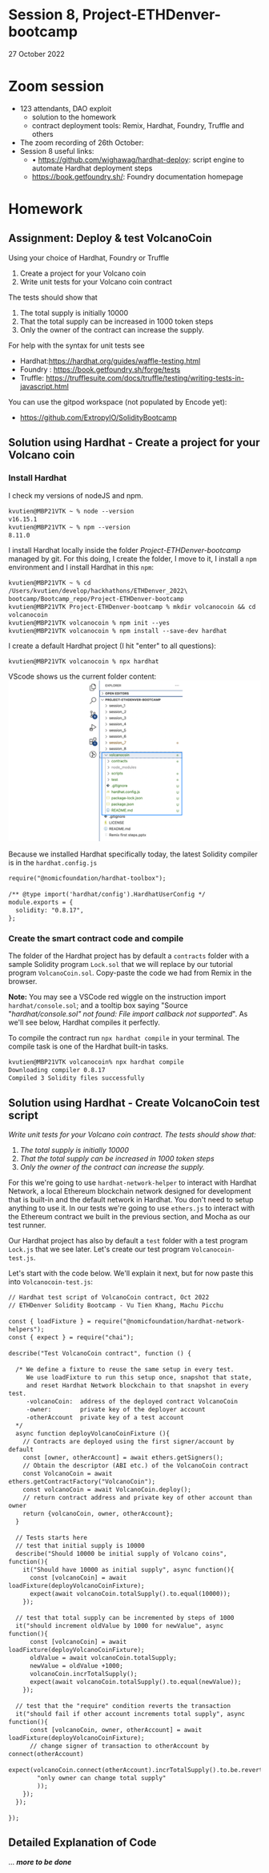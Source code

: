 # Session 8, Project-ETHDenver-bootcamp
27 October 2022
# Zoom session
* 123 attendants, DAO exploit
  * solution to the homework
  * contract deployment tools: Remix, Hardhat, Foundry, Truffle and others
* The zoom recording of 26th October: 
* Session 8 useful links:
    - •	https://github.com/wighawag/hardhat-deploy: script engine to automate Hardhat deployment steps
    - https://book.getfoundry.sh/: Foundry documentation homepage

# Homework
## Assignment: Deploy & test VolcanoCoin
Using your choice of Hardhat, Foundry or Truffle
1. Create a project for your Volcano coin
2. Write unit tests for your Volcano coin contract

The tests should show that
1. The total supply is initially 10000
2. That the total supply can be increased in 1000 token steps
3. Only the owner of the contract can increase the supply.

For help with the syntax for unit tests see
- Hardhat:https://hardhat.org/guides/waffle-testing.html
- Foundry : https://book.getfoundry.sh/forge/tests
- Truffle: https://trufflesuite.com/docs/truffle/testing/writing-tests-in-javascript.html

You can use the gitpod workspace (not populated by Encode yet):
- https://github.com/ExtropyIO/SolidityBootcamp


## Solution using Hardhat - Create a project for your Volcano coin
### Install Hardhat
I check my versions of nodeJS and npm.
```
kvutien@MBP21VTK ~ % node --version
v16.15.1
kvutien@MBP21VTK ~ % npm --version
8.11.0
```
I install Hardhat locally inside the folder *Project-ETHDenver-bootcamp* managed by git. For this doing, I create the folder, I move to it, I install a `npm` environment and I install Hardhat in this `npm`:
```
kvutien@MBP21VTK ~ % cd /Users/kvutien/develop/hackhathons/ETHDenver_2022\ bootcamp/Bootcamp_repo/Project-ETHDenver-bootcamp
kvutien@MBP21VTK Project-ETHDenver-bootcamp % mkdir volcanocoin && cd volcanocoin
kvutien@MBP21VTK volcanocoin % npm init --yes
kvutien@MBP21VTK volcanocoin % npm install --save-dev hardhat
```
I create a default Hardhat project (I hit "enter" to all questions): 
```
kvutien@MBP21VTK volcanocoin % npx hardhat
```
VScode shows us the current folder content:
![screen shot of Remix](Solutions/homework8_solution.png)

Because we installed Hardhat specifically today, the latest Solidity compiler is in the `hardhat.config.js`
```
require("@nomicfoundation/hardhat-toolbox");

/** @type import('hardhat/config').HardhatUserConfig */
module.exports = {
  solidity: "0.8.17",
};
```
### Create the smart contract code and compile
The folder of the Hardhat project has by default a `contracts` folder with a sample Solidity program `Lock.sol` that we will replace by our tutorial program `VolcanoCoin.sol`. Copy-paste the code we had from Remix in the browser.

**Note:** You may see a VSCode red wiggle on the instruction import `hardhat/console.sol`; and a tooltip box saying "Source "*hardhat/console.sol" not found: File import callback not supported*". As we'll see below, Hardhat compiles it perfectly.

To compile the contract run `npx hardhat compile` in your terminal. The compile task is one of the Hardhat built-in tasks.
```
kvutien@MBP21VTK volcanocoin% npx hardhat compile
Downloading compiler 0.8.17
Compiled 3 Solidity files successfully
```
## Solution using Hardhat - Create VolcanoCoin test script
*Write unit tests for your Volcano coin contract. The tests should show that:*
1.	*The total supply is initially 10000*
2.	*That the total supply can be increased in 1000 token steps*
3.	*Only the owner of the contract can increase the supply.*

For this we're going to use `hardhat-network-helper` to interact with Hardhat Network, a local Ethereum blockchain network designed for development that is built-in and the default network in Hardhat. You don't need to setup anything to use it. In our tests we're going to use `ethers.js` to interact with the Ethereum contract we built in the previous section, and Mocha as our test runner.

Our Hardhat project has also by default a `test` folder with a test program `Lock.js` that we see later. Let's create our test program `Volcanocoin-test.js`.

Let's start with the code below. We'll explain it next, but for now paste this into `Volcanocoin-test.js`:
```
// Hardhat test script of VolcanoCoin contract, Oct 2022
// ETHDenver Solidity Bootcamp - Vu Tien Khang, Machu Picchu

const { loadFixture } = require("@nomicfoundation/hardhat-network-helpers");
const { expect } = require("chai");

describe("Test VolcanoCoin contract", function () {

  /* We define a fixture to reuse the same setup in every test.
     We use loadFixture to run this setup once, snapshot that state,
     and reset Hardhat Network blockchain to that snapshot in every test.
     -volcanoCoin:  address of the deployed contract VolcanoCoin
     -owner:        private key of the deployer account
     -otherAccount  private key of a test account
  */
  async function deployVolcanoCoinFixture (){
    // Contracts are deployed using the first signer/account by default
    const [owner, otherAccount] = await ethers.getSigners();
    // Obtain the descriptor (ABI etc.) of the VolcanoCoin contract
    const VolcanoCoin = await ethers.getContractFactory("VolcanoCoin");
    const volcanoCoin = await VolcanoCoin.deploy();
    // return contract address and private key of other account than owner
    return {volcanoCoin, owner, otherAccount};
  }

  // Tests starts here
  // test that initial supply is 10000
  describe("Should 10000 be initial supply of Volcano coins", function(){
    it("Should have 10000 as initial supply", async function(){
      const [volcanoCoin] = await loadFixture(deployVolcanoCoinFixture);
      expect(await volcanoCoin.totalSupply().to.equal(10000));
    });

  // test that total supply can be incremented by steps of 1000
  it("should increment oldValue by 1000 for newValue", async function(){
      const [volcanoCoin] = await loadFixture(deployVolcanoCoinFixture);
      oldValue = await volcanoCoin.totalSupply;
      newValue = oldValue +1000;
      volcanoCoin.incrTotalSupply();
      expect(await volcanoCoin.totalSupply().to.equal(newValue));
    });

  // test that the "require" condition reverts the transaction
  it("should fail if other account increments total supply", async function(){
      const [volcanoCoin, owner, otherAccount] = await loadFixture(deployVolcanoCoinFixture);
      // change signer of transaction to otherAccount by connect(otherAccount)
      expect(volcanoCoin.connect(otherAccount).incrTotalSupply().to.be.revertedWith(
        "only owner can change total supply"
        ));
    });
  });

});
```
## Detailed Explanation of Code 
... ***more to be done***